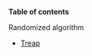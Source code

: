 __Table of contents__

Randomized algorithm
- [Treap](https://github.com/Sean-Toroghi/Algorithm/blob/master/depository/Randomization/Treap.py)
